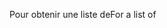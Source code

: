 <span data-ttu-id="d6d01-101">Pour obtenir une liste de</span><span class="sxs-lookup"><span data-stu-id="d6d01-101">For a list of</span></span>